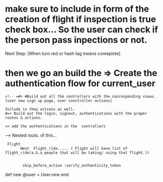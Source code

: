   # make sure to include in form of the creation of flight if inspection is true check box... So the user can check if the person pass inpections or not.


  Next Step:  [When turn red or hash tag means comeplete]

   # then we go an build the => Create the authentication flow for current_user

    <!-- =#> #Build out all the controllers with the conresponding views.  [user new sign up page, user conctroller actions]
    
    Include in they actions as well.
    #=> Build out the login, signout, authentications with the proper routes & actions. 
     
    => add the authentications in the  controllers
  -->
    Nested routs. of this...

     Flight
           Nest  Flight_ride..... ( Flight will have list of flight_ride(a.k.a people that will be taking/ using that flight.))


            skip_before_action :verify_authenticity_token

  def new
    @user = User.new
  end

